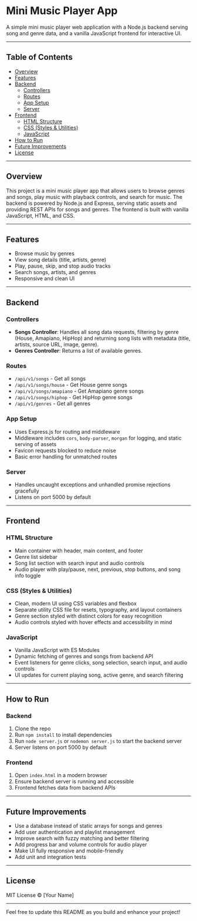 # Mini Music Player App

A simple mini music player web application with a Node.js backend serving song and genre data, and a vanilla JavaScript frontend for interactive UI.

---

## Table of Contents

- [Overview](#overview)  
- [Features](#features)  
- [Backend](#backend)  
  - [Controllers](#controllers)  
  - [Routes](#routes)  
  - [App Setup](#app-setup)  
  - [Server](#server)  
- [Frontend](#frontend)  
  - [HTML Structure](#html-structure)  
  - [CSS (Styles & Utilities)](#css-styles--utilities)  
  - [JavaScript](#javascript)  
- [How to Run](#how-to-run)  
- [Future Improvements](#future-improvements)  
- [License](#license)  

---

## Overview

This project is a mini music player app that allows users to browse genres and songs, play music with playback controls, and search for music. The backend is powered by Node.js and Express, serving static assets and providing REST APIs for songs and genres. The frontend is built with vanilla JavaScript, HTML, and CSS.

---

## Features

- Browse music by genres  
- View song details (title, artists, genre)  
- Play, pause, skip, and stop audio tracks  
- Search songs, artists, and genres  
- Responsive and clean UI  

---

## Backend

### Controllers

- **Songs Controller**: Handles all song data requests, filtering by genre (House, Amapiano, HipHop) and returning song lists with metadata (title, artists, source URL, image, genre).
- **Genres Controller**: Returns a list of available genres.

### Routes

- `/api/v1/songs` - Get all songs  
- `/api/v1/songs/house` - Get House genre songs  
- `/api/v1/songs/amapiano` - Get Amapiano genre songs  
- `/api/v1/songs/hiphop` - Get HipHop genre songs  
- `/api/v1/genres` - Get all genres  

### App Setup

- Uses Express.js for routing and middleware  
- Middleware includes `cors`, `body-parser`, `morgan` for logging, and static serving of assets  
- Favicon requests blocked to reduce noise  
- Basic error handling for unmatched routes  

### Server

- Handles uncaught exceptions and unhandled promise rejections gracefully  
- Listens on port 5000 by default  

---

## Frontend

### HTML Structure

- Main container with header, main content, and footer  
- Genre list sidebar  
- Song list section with search input and audio controls  
- Audio player with play/pause, next, previous, stop buttons, and song info toggle  

### CSS (Styles & Utilities)

- Clean, modern UI using CSS variables and flexbox  
- Separate utility CSS file for resets, typography, and layout containers  
- Genre section styled with distinct colors for easy recognition  
- Audio controls styled with hover effects and accessibility in mind  

### JavaScript

- Vanilla JavaScript with ES Modules  
- Dynamic fetching of genres and songs from backend API  
- Event listeners for genre clicks, song selection, search input, and audio controls  
- UI updates for current playing song, active genre, and search filtering  

---

## How to Run

### Backend

1. Clone the repo  
2. Run `npm install` to install dependencies  
3. Run `node server.js` or `nodemon server.js` to start the backend server  
4. Server listens on port 5000 by default  

### Frontend

1. Open `index.html` in a modern browser  
2. Ensure backend server is running and accessible  
3. Frontend fetches data from backend APIs  

---

## Future Improvements

- Use a database instead of static arrays for songs and genres  
- Add user authentication and playlist management  
- Improve search with fuzzy matching and better filtering  
- Add progress bar and volume controls for audio player  
- Make UI fully responsive and mobile-friendly  
- Add unit and integration tests  

---

## License

MIT License © [Your Name]

---

Feel free to update this README as you build and enhance your project!
